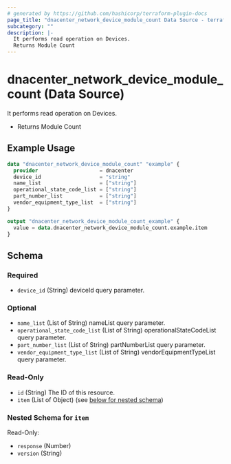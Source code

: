 ```yaml
---
# generated by https://github.com/hashicorp/terraform-plugin-docs
page_title: "dnacenter_network_device_module_count Data Source - terraform-provider-dnacenter"
subcategory: ""
description: |-
  It performs read operation on Devices.
  Returns Module Count
---
```


# dnacenter_network_device_module_count (Data Source)

It performs read operation on Devices.

- Returns Module Count

## Example Usage

```terraform
data "dnacenter_network_device_module_count" "example" {
  provider                    = dnacenter
  device_id                   = "string"
  name_list                   = ["string"]
  operational_state_code_list = ["string"]
  part_number_list            = ["string"]
  vendor_equipment_type_list  = ["string"]
}

output "dnacenter_network_device_module_count_example" {
  value = data.dnacenter_network_device_module_count.example.item
}
```

<!-- schema generated by tfplugindocs -->
## Schema

### Required

- `device_id` (String) deviceId query parameter.

### Optional

- `name_list` (List of String) nameList query parameter.
- `operational_state_code_list` (List of String) operationalStateCodeList query parameter.
- `part_number_list` (List of String) partNumberList query parameter.
- `vendor_equipment_type_list` (List of String) vendorEquipmentTypeList query parameter.

### Read-Only

- `id` (String) The ID of this resource.
- `item` (List of Object) (see [below for nested schema](#nestedatt--item))

<a id="nestedatt--item"></a>
### Nested Schema for `item`

Read-Only:

- `response` (Number)
- `version` (String)


